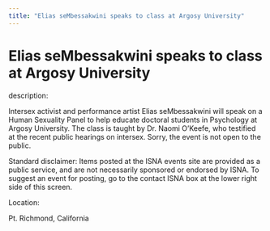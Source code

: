 ```yaml
---
title: "Elias seMbessakwini speaks to class at Argosy University"
---
```


# Elias seMbessakwini speaks to class at Argosy University

  
description:  
  


Intersex activist and performance artist Elias seMbessakwini will speak on a Human Sexuality Panel to help educate doctoral students in Psychology at Argosy University. The class is taught by Dr. Naomi O&#8217;Keefe, who testified at the recent public hearings on intersex. Sorry, the event is not open to the public. 

  
  


Standard disclaimer: Items posted at the ISNA events site are provided as a public service, and are not necessarily sponsored or endorsed by ISNA. To suggest an event for posting, go to the contact ISNA box at the lower right side of this screen.

  


  


  
Location:  
  
Pt. Richmond, California
